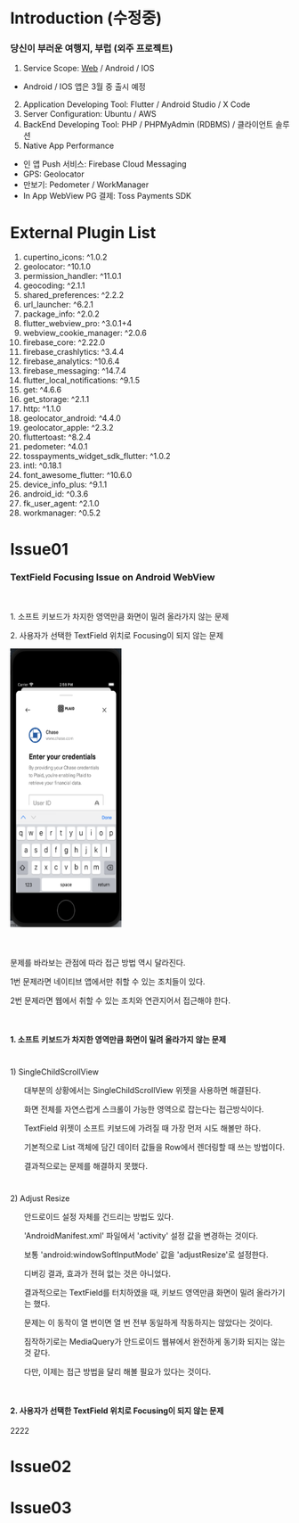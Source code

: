 # Introduction (수정중)

<h3>당신이 부러운 여행지, 부럽 (외주 프로젝트)</h3>

1. Service Scope: [Web](https://www.boolub.com/) / Android / IOS

- Android / IOS 앱은 3월 중 출시 예정

2. Application Developing Tool: Flutter / Android Studio / X Code
3. Server Configuration: Ubuntu / AWS
4. BackEnd Developing Tool: PHP / PHPMyAdmin (RDBMS) / 클라이언트 솔루션
5. Native App Performance

- 인 앱 Push 서비스: Firebase Cloud Messaging
- GPS: Geolocator
- 만보기: Pedometer / WorkManager
- In App WebView PG 결제: Toss Payments SDK

# External Plugin List

1. cupertino_icons: ^1.0.2
2. geolocator: ^10.1.0
3. permission_handler: ^11.0.1
4. geocoding: ^2.1.1
5. shared_preferences: ^2.2.2
6. url_launcher: ^6.2.1
7. package_info: ^2.0.2
8. flutter_webview_pro: ^3.0.1+4
9. webview_cookie_manager: ^2.0.6
10. firebase_core: ^2.22.0
11. firebase_crashlytics: ^3.4.4
12. firebase_analytics: ^10.6.4
13. firebase_messaging: ^14.7.4
14. flutter_local_notifications: ^9.1.5
15. get: ^4.6.6
16. get_storage: ^2.1.1
17. http: ^1.1.0
18. geolocator_android: ^4.4.0
19. geolocator_apple: ^2.3.2
20. fluttertoast: ^8.2.4
21. pedometer: ^4.0.1
22. tosspayments_widget_sdk_flutter: ^1.0.2
23. intl: ^0.18.1
24. font_awesome_flutter: ^10.6.0
25. device_info_plus: ^9.1.1
26. android_id: ^0.3.6
27. fk_user_agent: ^2.1.0
28. workmanager: ^0.5.2

# Issue01

<h3>TextField Focusing Issue on Android WebView</h3>

<div style="margin-top: 50px">
    <p>1. 소프트 키보드가 차지한 영역만큼 화면이 밀려 올라가지 않는 문제</p>
    <p>2. 사용자가 선택한 TextField 위치로 Focusing이 되지 않는 문제</p>
    <p><img src="assets/images/issue01.png" style="height: 500px; width: 200px;"></p>
</div>

<div style="margin-top: 50px">
    <p>문제를 바라보는 관점에 따라 접근 방법 역시 달라진다.</p>
    <p>1번 문제라면 네이티브 앱에서만 취할 수 있는 조치들이 있다.</p>
    <p>2번 문제라면 웹에서 취할 수 있는 조치와 연관지어서 접근해야 한다.</p>
</div>

<div style="margin-top: 50px">
    <h4>1. 소프트 키보드가 차지한 영역만큼 화면이 밀려 올라가지 않는 문제</h4>
    <p style="margin-top: 40px">1) SingleChildScrollView</p>
    <p style="margin-left: 25px">대부분의 상황에서는 SingleChildScrollView 위젯을 사용하면 해결된다.</p>
    <p style="margin-left: 25px">화면 전체를 자연스럽게 스크롤이 가능한 영역으로 잡는다는 접근방식이다.</p>
    <p style="margin-left: 25px">TextField 위젯이 소프트 키보드에 가려질 때 가장 먼저 시도 해볼만 하다.</p>
    <p style="margin-left: 25px">기본적으로 List 객체에 담긴 데이터 값들을 Row에서 렌더링할 때 쓰는 방법이다.</p>
    <p style="margin-left: 25px">결과적으로는 문제를 해결하지 못했다.</p>
    <p style="margin-top: 40px">2) Adjust Resize</p>
    <p style="margin-left: 25px">안드로이드 설정 자체를 건드리는 방법도 있다.</p>
    <p style="margin-left: 25px">'AndroidManifest.xml' 파일에서 'activity' 설정 값을 변경하는 것이다.</p>
    <p style="margin-left: 25px">보통 'android:windowSoftInputMode' 값을 'adjustResize'로 설정한다.</p>
    <p style="margin-left: 25px">디버깅 결과, 효과가 전혀 없는 것은 아니었다.</p>
    <p style="margin-left: 25px">결과적으로는 TextField를 터치하였을 때, 키보드 영역만큼 화면이 밀려 올라가기는 했다.</p>
    <p style="margin-left: 25px">문제는 이 동작이 열 번이면 열 번 전부 동일하게 작동하지는 않았다는 것이다.</p>
    <p style="margin-left: 25px">짐작하기로는 MediaQuery가 안드로이드 웹뷰에서 완전하게 동기화 되지는 않는 것 같다.</p>
    <p style="margin-left: 25px">다만, 이제는 접근 방법을 달리 해볼 필요가 있다는 것이다.</p>
</div>

<div style="margin-top: 50px">
    <h4>2. 사용자가 선택한 TextField 위치로 Focusing이 되지 않는 문제</h4>
    <p>2222</p>
</div>

# Issue02

# Issue03

